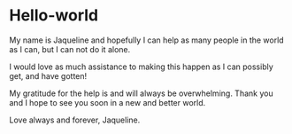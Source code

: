 # Hello-world

My name is Jaqueline and hopefully I can help as many people in the world as I can, but I can not do it alone. 

I would love as much assistance to making this happen as I can possibly get, and have gotten!

My gratitude for the help is and will always be overwhelming.
Thank you and I hope to see you soon in a new and better world. 

Love always and forever, 
Jaqueline. 
